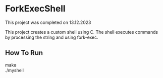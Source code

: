 # ForkExecShell

This project was completed on 13.12.2023

This project creates a custom shell using C. The shell executes commands by processing the string and using fork-exec.

## How To Run

make \
./myshell
